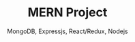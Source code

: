 <h1 align="center">
MERN Project
</h1>
<p align="center">
MongoDB, Expressjs, React/Redux, Nodejs
</p>
